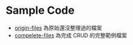 # Sample Code

- [origin-files](https://github.com/blairlee227/vue-training-course/tree/master/sample-code/orign-files) 為原始還沒整理過的檔案 <br/>
- [compelete-files](https://github.com/blairlee227/vue-training-course/tree/master/sample-code/complete-files) 為完成 CRUD 的完整範例檔案
